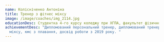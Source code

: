 ```yaml
---
name: Колісніченко Антоніна
title: Тренер з фітнес міксу
image: /image/coaches/img_2114.jpg
educationDesc: Студентка 4-го курсу коледжу при ХГПА, факультет фізичної культури.
achievementDesc: "Дипломований персональний тренер, дипломований тренер з фітнес
  міксу, кмс з плавання, досвід роботи з 2019 року. "
---
```

